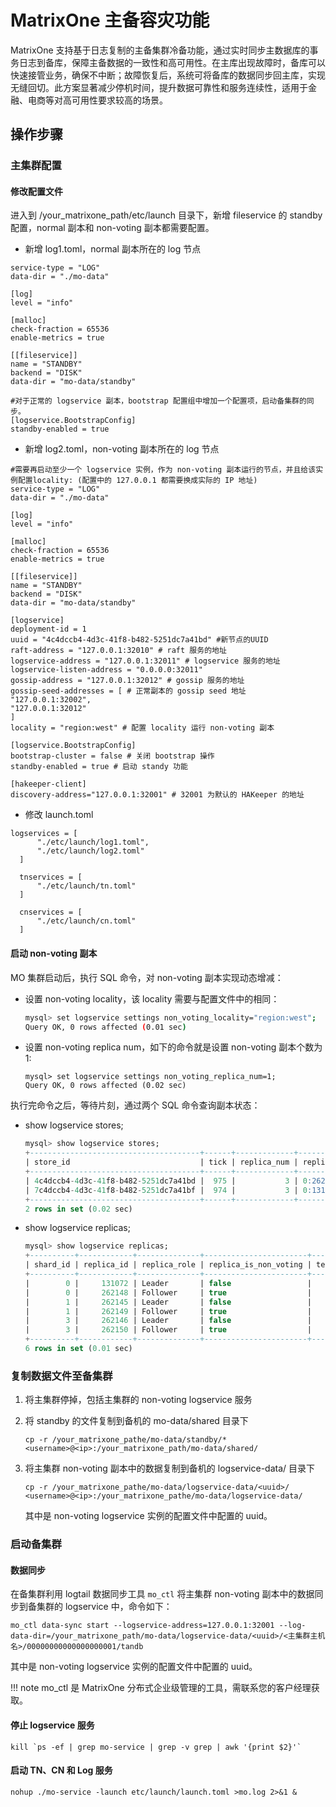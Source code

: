 # MatrixOne 主备容灾功能

MatrixOne 支持基于日志复制的主备集群冷备功能，通过实时同步主数据库的事务日志到备库，保障主备数据的一致性和高可用性。在主库出现故障时，备库可以快速接管业务，确保不中断；故障恢复后，系统可将备库的数据同步回主库，实现无缝回切。此方案显著减少停机时间，提升数据可靠性和服务连续性，适用于金融、电商等对高可用性要求较高的场景。

## 操作步骤

### 主集群配置

#### 修改配置文件

进入到 /your_matrixone_path/etc/launch 目录下，新增 fileservice 的 standby 配置，normal 副本和 non-voting 副本都需要配置。

- 新增 log1.toml，normal 副本所在的 log 节点

```shell
service-type = "LOG"
data-dir = "./mo-data"
  
[log]
level = "info"
  
[malloc]
check-fraction = 65536
enable-metrics = true
  
[[fileservice]]
name = "STANDBY"
backend = "DISK"
data-dir = "mo-data/standby"
  
#对于正常的 logservice 副本，bootstrap 配置组中增加一个配置项，启动备集群的同步。
[logservice.BootstrapConfig]
standby-enabled = true
```

- 新增 log2.toml，non-voting 副本所在的 log 节点

```shell
#需要再启动至少一个 logservice 实例，作为 non-voting 副本运行的节点，并且给该实例配置locality: (配置中的 127.0.0.1 都需要换成实际的 IP 地址)
service-type = "LOG"
data-dir = "./mo-data"
  
[log]
level = "info"
  
[malloc]
check-fraction = 65536
enable-metrics = true
  
[[fileservice]]
name = "STANDBY"
backend = "DISK"
data-dir = "mo-data/standby"
  
[logservice]
deployment-id = 1
uuid = "4c4dccb4-4d3c-41f8-b482-5251dc7a41bd" #新节点的UUID
raft-address = "127.0.0.1:32010" # raft 服务的地址
logservice-address = "127.0.0.1:32011" # logservice 服务的地址
logservice-listen-address = "0.0.0.0:32011"
gossip-address = "127.0.0.1:32012" # gossip 服务的地址
gossip-seed-addresses = [ # 正常副本的 gossip seed 地址
"127.0.0.1:32002",
"127.0.0.1:32012"
]
locality = "region:west" # 配置 locality 运行 non-voting 副本
  
[logservice.BootstrapConfig]
bootstrap-cluster = false # 关闭 bootstrap 操作
standby-enabled = true # 启动 standy 功能
  
[hakeeper-client]
discovery-address="127.0.0.1:32001" # 32001 为默认的 HAKeeper 的地址
```

- 修改 launch.toml

```shell
logservices = [
      "./etc/launch/log1.toml",
      "./etc/launch/log2.toml"
  ]
  
  tnservices = [
      "./etc/launch/tn.toml"
  ]
  
  cnservices = [
      "./etc/launch/cn.toml"
  ]
```

#### 启动 non-voting 副本

MO 集群启动后，执行 SQL 命令，对 non-voting 副本实现动态增减：

- 设置 non-voting locality，该 locality 需要与配置文件中的相同：

    ```bash
    mysql> set logservice settings non_voting_locality="region:west";
    Query OK, 0 rows affected (0.01 sec)
    ```

- 设置 non-voting replica num，如下的命令就是设置 non-voting 副本个数为 1:

   ```
   mysql> set logservice settings non_voting_replica_num=1;
   Query OK, 0 rows affected (0.02 sec)
   ```

执行完命令之后，等待片刻，通过两个 SQL 命令查询副本状态：  

- show logservice stores;

   ```sql
   mysql> show logservice stores;
   +--------------------------------------+------+-------------+----------------------------+-------------+-----------------+-----------------+-----------------+
   | store_id                             | tick | replica_num | replicas                   | locality    | raft_address    | service_address | gossip_address  |
   +--------------------------------------+------+-------------+----------------------------+-------------+-----------------+-----------------+-----------------+
   | 4c4dccb4-4d3c-41f8-b482-5251dc7a41bd |  975 |           3 | 0:262148;1:262149;3:262150 | region:west | 127.0.0.1:32010 | 127.0.0.1:32011 | 127.0.0.1:32012 |
   | 7c4dccb4-4d3c-41f8-b482-5251dc7a41bf |  974 |           3 | 0:131072;1:262145;3:262146 |             | 0.0.0.0:32000   | 0.0.0.0:32001   | 0.0.0.0:32002   |
   +--------------------------------------+------+-------------+----------------------------+-------------+-----------------+-----------------+-----------------+
   2 rows in set (0.02 sec)
   ```

- show logservice replicas;

   ```sql
   mysql> show logservice replicas;
   +----------+------------+--------------+-----------------------+------+-------+--------------------------------------+
   | shard_id | replica_id | replica_role | replica_is_non_voting | term | epoch | store_info                           |
   +----------+------------+--------------+-----------------------+------+-------+--------------------------------------+
   |        0 |     131072 | Leader       | false                 |    2 |  1059 | 7c4dccb4-4d3c-41f8-b482-5251dc7a41bf |
   |        0 |     262148 | Follower     | true                  |    2 |  1059 | 4c4dccb4-4d3c-41f8-b482-5251dc7a41bd |
   |        1 |     262145 | Leader       | false                 |    2 |   120 | 7c4dccb4-4d3c-41f8-b482-5251dc7a41bf |
   |        1 |     262149 | Follower     | true                  |    2 |   120 | 4c4dccb4-4d3c-41f8-b482-5251dc7a41bd |
   |        3 |     262146 | Leader       | false                 |    2 |    12 | 7c4dccb4-4d3c-41f8-b482-5251dc7a41bf |
   |        3 |     262150 | Follower     | true                  |    2 |    12 | 4c4dccb4-4d3c-41f8-b482-5251dc7a41bd |
   +----------+------------+--------------+-----------------------+------+-------+--------------------------------------+
   6 rows in set (0.01 sec)
   ```

### 复制数据文件至备集群

1. 将主集群停掉，包括主集群的 non-voting logservice 服务

2. 将 standby 的文件复制到备机的 mo-data/shared 目录下

    ``` shell
    cp -r /your_matrixone_pathe/mo-data/standby/* <username>@<ip>:/your_matrixone_path/mo-data/shared/
    ```
  
3. 将主集群 non-voting 副本中的数据复制到备机的 logservice-data/ 目录下

    ``` shell
    cp -r /your_matrixone_pathe/mo-data/logservice-data/<uuid>/ <username>@<ip>:/your_matrixone_pathe/mo-data/logservice-data/
    ```

    其中<uuid>是 non-voting logservice 实例的配置文件中配置的 uuid。

### 启动备集群

#### 数据同步

在备集群利用 logtail 数据同步工具 `mo_ctl` 将主集群 non-voting 副本中的数据同步到备集群的 logservice 中，命令如下：

```shell
mo_ctl data-sync start --logservice-address=127.0.0.1:32001 --log-data-dir=/your_matrixone_path/mo-data/logservice-data/<uuid>/<主集群主机名>/00000000000000000001/tandb
```

其中<uuid>是 non-voting logservice 实例的配置文件中配置的 uuid。

!!! note
    mo_ctl 是 MatrixOne 分布式企业级管理的工具，需联系您的客户经理获取。

#### 停止 logservice 服务

```shell
kill `ps -ef | grep mo-service | grep -v grep | awk '{print $2}'`
```

#### 启动 TN、CN 和 Log 服务

```
nohup ./mo-service -launch etc/launch/launch.toml >mo.log 2>&1 &
```
